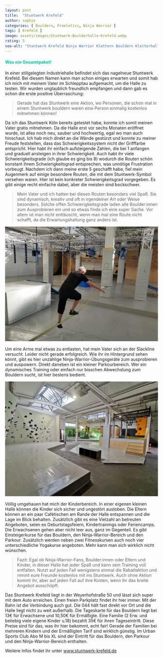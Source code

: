 ```yaml
---
layout: post
title:  "Stuntwerk Krefeld"
author: sophie
categories: [ Bouldern, Freeletics, Ninja Warrior ]
tags: [ Krefeld ]
image: assets/images/Stuntwerk-Boulderhalle-Krefeld.webp
rating: 5
seo-alt: "Stuntwerk Krefeld Ninja Warrior Klettern Bouldern Kletterhalle Boulderhalle Freeletics Wettbewerb Wettkampf Indoor"
---
```

#### <span style="color:#00c5a1">Was ein Gesamtpaket!</span>
In einer stillgelegten Industriehalle befindet sich das nagelneue Stuntwerk Krefeld. Bei diesem Namen kann man schon einiges erwarten und somit hab ich mich mit meinem Vater im Schlepptau aufgemacht, um die Halle zu testen. Wir wurden unglaublich freundlich empfangen und dann gab es schon die erste positive Überraschung:

>Gerade hat das Stuntwerk eine Aktion, wo Personen, die schon mal in einem Stuntwerk bouldern waren eine Person einmalig kostenlos mitnehmen können! 

Da ich das Stuntwerk Köln bereits getestet habe, konnte ich somit meinen Vater gratis mitnehmen.
Da die Halle erst vor sechs Monaten eröffnet wurde, ist alles noch neu, sauber und hochwertig, egal wo man auch hinschaut. Ich hab mich direkt an die Wände gestürzt und konnte zu meiner Freude feststellen, dass das Schwierigkeitssystem nicht der Grifffarbe entspricht. Hier habt ihr einfach aufsteigende Zahlen, die bei 1 anfangen und graduell ansteigen in ihrer Schwierigkeit. Auch habt ihr viele Schwierigkeitsgrade (ich glaube es ging bis 8) wodurch die Routen schön konstant ihrem Schwierigkeitsgrad entsprechen, was unnötige Frustration vorbeugt. Nachdem ich dann meine erste 5 geschafft habe, fiel mein Augenmerk auf einige besondere Routen, die mit dem Stuntwerk-Symbol versehen waren. Hier ist kein konkreter Schwierigkeitsgrad vorgegeben. Es gibt einige recht einfache dabei, aber die meisten sind bockschwer. 

>Mein Vater und ich hatten bei diesen Routen besonders viel Spaß. Sie sind dynamisch, kreativ und oft in irgendeiner Art oder Weise besonders. Solche offen Schwierigkeitsgrade laden alle Boulder:innen zum Ausprobieren ein und so etwas finde ich eine super Sache. Vor allem ist man nicht enttäuscht, wenn man mal eine Route nicht schafft, da die Erwartungshaltung ganz anders ist.


<img src="/assets/images/einbinden/Stuntwerk-Krefeld-Ninja-Warrior.webp" alt="Ninja-Warrior-Bereich" title="Ninja-Warrior-Bereich" />

Um eine Arme mal etwas zu entlasten, hat mein Vater sich an der Slackline versucht. Leider nicht gerade erfolgreich. Wie ihr im Hintergrund sehen könnt, gibt es hier unzählige Ninja-Warrior-Übungsgeräte zum ausprobieren und auspowern. Direkt daneben ist ein kleiner Parkourbereich. Wer ein dynamisches Training oder einfach nur bisschen Abwechslung zum Bouldern sucht, ist hier bestens bedient.

<img src="/assets/images/einbinden/Stuntwerk-Krefeld-Kinderbereich.webp" alt="Ninja-Warrior-Bereich" title="Ninja-Warrior-Bereich" />

Völlig umgehauen hat mich der Kinderbereich. In einer eigenen kleinen Halle können die Kinder sich sicher und ungestört austoben. Die Eltern können an ein paar Cafétischen am Rande der Halle entspannen und die Lage im Blick behalten. Zusätzlich gibt es eine Vielzahl an betreuten Angeboten, seien es Geburtstagsfeiern, Kindertrainings oder Feriencamps. Die Erwachsenen gehen aber nicht leer aus, ganz im Gegenteil. Es gibt Einsteigerkurse für das Bouldern, den Ninja-Warrior-Bereich und den Parkour. Zusätzlich werden neben zwei Fitnesskursen auch noch vier unterschiedliche Yogakurse angeboten. Mehr kann man sich wirklich nicht wünschen.


>Fazit: Egal ob Ninja-Warrior-Fans, Boulder:innen oder Eltern und Kinder, in dieser Halle hat jeder Spaß und kann sein Training voll entfalten. Nutzt auf jeden Fall wenigstens einmal die Rabattaktion und nimmt eure Freunde kostenlos mit ins Stuntwerk. Auch ohne Aktion kommt ihr, aber auf jeden Fall auf ihre Kosten, wenn ihr das breite Angebot ausschöpft.

Das Stuntwerk Krefeld liegt in der Weyerhofstraße 50 und lässt sich super mit dem Auto erreichen. Einen freien Parkplatz findet ihr hier immer. Mit der Bahn ist die Verbindung auch gut. Die 044 hält fast direkt vor Ort und die Halle liegt nicht zu weit außerhalb.
Die Tageskarte für das Bouldern liegt bei 13€ für Erwachsene und 10,50€ für Ermäßigte. Eine Familie (2 Erw. und beliebig viele eigene Kinder u.18) bezahlt 35€ für ihren Tageseintritt. Diese Preise sind für das, was ihr hier bekommt, echt fair! Gerade der Familien bei mehreren Kindern und der Ermäßigten Tarif sind wirklich günstig. Im Urban Sports Club Abo M bis XL sind der Eintritt für das Bouldern, den Parkour und den Ninja-Warrior-Bereich enthalten.

Weitere Infos findet ihr unter <a href="https://stuntwerk-krefeld.de/" target="_blank">www.stuntwerk-krefeld.de</a>
